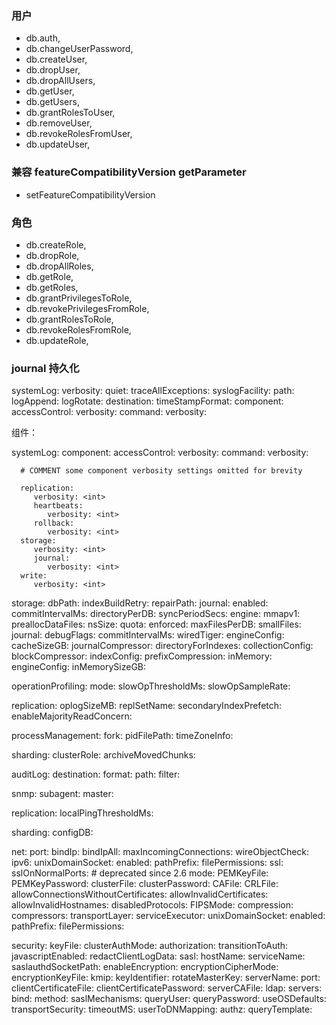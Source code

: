 ### 用户
+  db.auth,
+  db.changeUserPassword,
+  db.createUser,
+  db.dropUser,
+  db.dropAllUsers,
+  db.getUser,
+  db.getUsers,
+  db.grantRolesToUser,
+  db.removeUser,
+  db.revokeRolesFromUser,
+  db.updateUser,

### 兼容  featureCompatibilityVersion   getParameter
+ setFeatureCompatibilityVersion

### 角色
+  db.createRole,
+  db.dropRole,
+  db.dropAllRoles,
+  db.getRole,
+  db.getRoles,
+  db.grantPrivilegesToRole,
+  db.revokePrivilegesFromRole,
+  db.grantRolesToRole,
+  db.revokeRolesFromRole,
+  db.updateRole,

### journal 持久化

systemLog:
   verbosity: <int>
   quiet: <boolean>
   traceAllExceptions: <boolean>
   syslogFacility: <string>
   path: <string>
   logAppend: <boolean>
   logRotate: <string>
   destination: <string>
   timeStampFormat: <string>
   component:
      accessControl:
         verbosity: <int>
      command:
         verbosity: <int>

组件：

systemLog:
   component:
      accessControl:
         verbosity: <int>
      command:
         verbosity: <int>

      # COMMENT some component verbosity settings omitted for brevity

      replication:
         verbosity: <int>
         heartbeats:
            verbosity: <int>
         rollback:
            verbosity: <int>
      storage:
         verbosity: <int>
         journal:
            verbosity: <int>
      write:
         verbosity: <int>



storage:
   dbPath: <string>
   indexBuildRetry: <boolean>
   repairPath: <string>
   journal:
      enabled: <boolean>
      commitIntervalMs: <num>
   directoryPerDB: <boolean>
   syncPeriodSecs: <int>
   engine: <string>
   mmapv1:
      preallocDataFiles: <boolean>
      nsSize: <int>
      quota:
         enforced: <boolean>
         maxFilesPerDB: <int>
      smallFiles: <boolean>
      journal:
         debugFlags: <int>
         commitIntervalMs: <num>
   wiredTiger:
      engineConfig:
         cacheSizeGB: <number>
         journalCompressor: <string>
         directoryForIndexes: <boolean>
      collectionConfig:
         blockCompressor: <string>
      indexConfig:
         prefixCompression: <boolean>
   inMemory:
      engineConfig:
         inMemorySizeGB: <number>

operationProfiling:
   mode: <string>
   slowOpThresholdMs: <int>
   slowOpSampleRate: <double>


replication:
   oplogSizeMB: <int>
   replSetName: <string>
   secondaryIndexPrefetch: <string>
   enableMajorityReadConcern: <boolean>  




processManagement:
   fork: <boolean>
   pidFilePath: <string>
   timeZoneInfo: <string>

sharding:
   clusterRole: <string>
   archiveMovedChunks: <boolean>

auditLog:
   destination: <string>
   format: <string>
   path: <string>
   filter: <string>

snmp:
   subagent: <boolean>
   master: <boolean>

replication:
   localPingThresholdMs: <int>

sharding:
   configDB: <string>

net:
   port: <int>
   bindIp: <string>
   bindIpAll: <boolean>
   maxIncomingConnections: <int>
   wireObjectCheck: <boolean>
   ipv6: <boolean>
   unixDomainSocket:
      enabled: <boolean>
      pathPrefix: <string>
      filePermissions: <int>
   ssl:
      sslOnNormalPorts: <boolean>  # deprecated since 2.6
      mode: <string>
      PEMKeyFile: <string>
      PEMKeyPassword: <string>
      clusterFile: <string>
      clusterPassword: <string>
      CAFile: <string>
      CRLFile: <string>
      allowConnectionsWithoutCertificates: <boolean>
      allowInvalidCertificates: <boolean>
      allowInvalidHostnames: <boolean>
      disabledProtocols: <string>
      FIPSMode: <boolean>
   compression:
      compressors: <string>
   transportLayer: <string>
   serviceExecutor: <string>
    unixDomainSocket:
      enabled: <boolean>
      pathPrefix: <string>
      filePermissions: <int>


security:
   keyFile: <string>
   clusterAuthMode: <string>
   authorization: <string>
   transitionToAuth: <boolean>
   javascriptEnabled:  <boolean>
   redactClientLogData: <boolean>
   sasl:
      hostName: <string>
      serviceName: <string>
      saslauthdSocketPath: <string>
   enableEncryption: <boolean>
   encryptionCipherMode: <string>
   encryptionKeyFile: <string>
   kmip:
      keyIdentifier: <string>
      rotateMasterKey: <boolean>
      serverName: <string>
      port: <string>
      clientCertificateFile: <string>
      clientCertificatePassword: <string>
      serverCAFile: <string>
   ldap:
      servers: <string>
      bind:
         method: <string>
         saslMechanisms: <string>
         queryUser: <string>
         queryPassword: <string>
         useOSDefaults: <boolean>
      transportSecurity: <string>
      timeoutMS: <int>
      userToDNMapping: <string>
      authz:
         queryTemplate: <string>